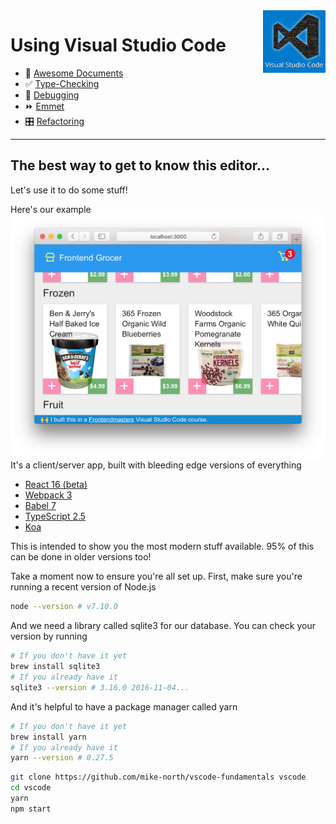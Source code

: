 <img align='right' height=100 src='../../public/vscode.png'>

# Using Visual Studio Code

* 📄 [Awesome Documents](./markdown.md)
* ✅ [Type-Checking](./type-checking.md)
* 🐞 [Debugging](./debugging.md)
* ⏩ [Emmet](./emmet.md)
* 🎛 [Refactoring](./refactoring.md)

---

## The best way to get to know this editor...

 Let's use it to do some stuff!

 Here's our example ![Frontend Grocer](../../public/grocer.png)
 It's a client/server app, built with bleeding edge versions of everything
   - [React 16 (beta)](https://github.com/facebook/react/issues/10294)
   - [Webpack 3](https://webpack.js.org/)
   - [Babel 7](http://babeljs.io/)
   - [TypeScript 2.5](https://blogs.msdn.microsoft.com/typescript/2017/08/31/announcing-typescript-2-5/)
   - [Koa](http://koajs.com/)

 This is intended to show you the most modern stuff available. 95% of this can be done in older versions too!

 Take a moment now to ensure you're all set up.
   First, make sure you're running a recent version of Node.js
   ```sh
   node --version # v7.10.0
   ```
   And we need a library called sqlite3 for our database. You can check your version by running
   ```sh
   # If you don't have it yet
   brew install sqlite3
   # If you already have it
   sqlite3 --version # 3.16.0 2016-11-04...
   ```
   And it's helpful to have a package manager called yarn
   ```sh
   # If you don't have it yet
   brew install yarn
   # If you already have it
   yarn --version # 0.27.5
   ```
   ```sh
   git clone https://github.com/mike-north/vscode-fundamentals vscode
   cd vscode
   yarn
   npm start
   ```
